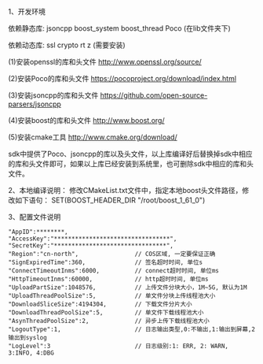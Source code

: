 1、开发环境

依赖静态库: jsoncpp boost_system boost_thread Poco (在lib文件夹下)

依赖动态库: ssl crypto rt z  (需要安装)

(1)安装openssl的库和头文件 http://www.openssl.org/source/

(2)安装Poco的库和头文件 https://pocoproject.org/download/index.html


(3)安装jsoncpp的库和头文件 https://github.com/open-source-parsers/jsoncpp

(4)安装boost的库和头文件 http://www.boost.org/

(5)安装cmake工具 http://www.cmake.org/download/

sdk中提供了Poco、jsoncpp的库以及头文件，以上库编译好后替换掉sdk中相应的库和头文件即可，如果以上库已经安装到系统里，也可删除sdk中相应的库和头文件。

2、本地编译说明：
修改CMakeList.txt文件中，指定本地boost头文件路径，修改如下语句：
SET(BOOST_HEADER_DIR "/root/boost_1_61_0")

3、配置文件说明
```
"AppID":********,
"AccessKey":"*********************************",
"SecretKey":"********************************",
"Region":"cn-north",                // COS区域, 一定要保证正确
"SignExpiredTime":360,              // 签名超时时间, 单位s
"ConnectTimeoutInms":6000,          // connect超时时间, 单位ms
"HttpTimeoutInms":60000,            // http超时时间, 单位ms
"UploadPartSize":1048576,           // 上传文件分块大小，1M~5G, 默认为1M
"UploadThreadPoolSize":5,           // 单文件分块上传线程池大小
"DownloadSliceSize":4194304,        // 下载文件分片大小
"DownloadThreadPoolSize":5,         // 单文件下载线程池大小
"AsynThreadPoolSize":2,             // 异步上传下载线程池大小
"LogoutType":1,                     // 日志输出类型,0:不输出,1:输出到屏幕,2输出到syslog
"LogLevel":3                        // 日志级别:1: ERR, 2: WARN, 3:INFO, 4:DBG
```

